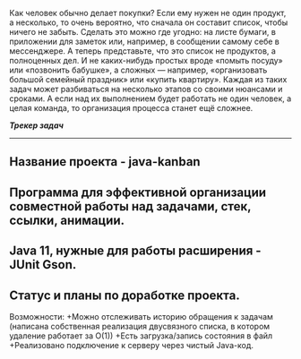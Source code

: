 Как человек обычно делает покупки? Если ему нужен не один продукт, а несколько, то очень вероятно, что сначала он составит список, чтобы ничего не забыть. 
Сделать это можно где угодно: на листе бумаги, в приложении для заметок или, например, в сообщении самому себе в мессенджере. 
А теперь представьте, что это список не продуктов, а полноценных дел. И не каких-нибудь простых вроде «помыть посуду» или «позвонить бабушке»,
а сложных — например, «организовать большой семейный праздник» или «купить квартиру». 
Каждая из таких задач может разбиваться на несколько этапов со своими нюансами и сроками. 
А если над их выполнением будет работать не один человек, а целая команда, то организация процесса станет ещё сложнее.

***Трекер задач***
____
## Название проекта - java-kanban
## Программа для эффективной организации совместной работы над задачами, стек, ссылки, анимации.
## Java 11, нужные для работы расширения - JUnit Gson.
## Статус и планы по доработке проекта.


Возможности:
  +Можно отслеживать историю обращения к задачам (написана собственная реализация двусвязного списка, в котором удаление работает за О(1))
  +Есть загрузка/запись состояния в файл
  +Реализовано подключение к серверу через чистый Java-код.
